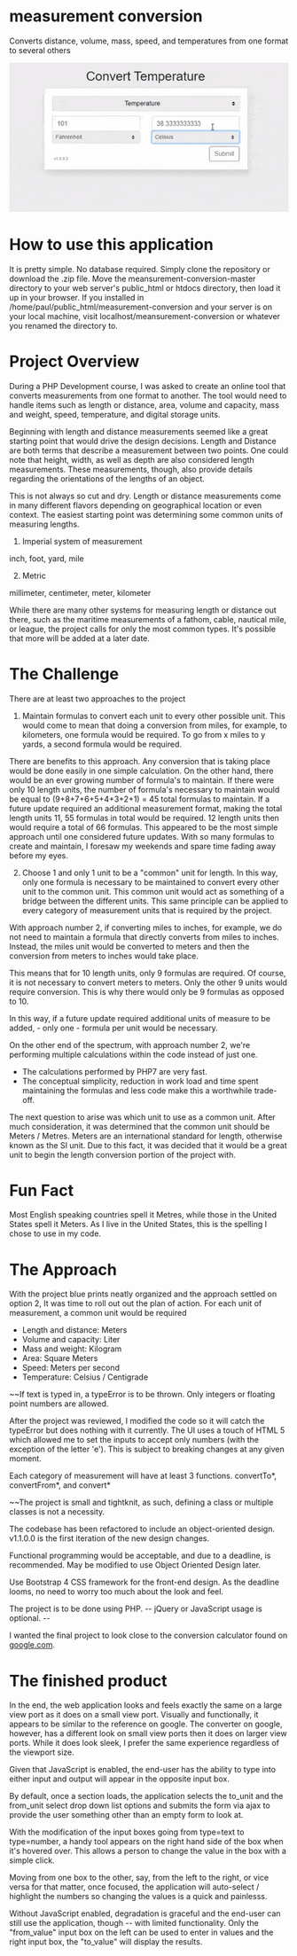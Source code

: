 # measurement conversion
Converts distance, volume, mass, speed, and temperatures from one format to several others

![Image of Project](snapshot.gif)

# How to use this application

It is pretty simple. No database required. Simply clone the repository or download the .zip file. Move the meansurement-conversion-master directory to your web server's public_html or htdocs directory, then load it up in your browser. If you installed in /home/paul/public_html/measurement-conversion and your server is on your local machine, visit localhost/meansurement-conversion or whatever you renamed the directory to.

# Project Overview

During a PHP Development course, I was asked to create an online tool that converts measurements from one format to another. The tool would need to handle items such as length or distance, area, volume and capacity, mass and weight, speed, temperature, and digital storage units. 

Beginning with length and distance measurements seemed like a great starting point that would drive the design decisions. Length and Distance are both terms that describe a measurement between two points. One could note that height, width, as well as depth are also considered length measurements. These measurements, though, also provide details regarding the orientations of the lengths of an object. 

This is not always so cut and dry. Length or distance measurements come in many different flavors depending on geographical location or even context. The easiest starting point was determining some common units of measuring lengths.

1. Imperial system of measurement
  
  inch, 
  foot, 
  yard, 
  mile

2. Metric

  millimeter, 
  centimeter, 
  meter, 
  kilometer

While there are many other systems for measuring length or distance out there, such as the maritime measurements of a fathom, cable, nautical mile, or league, the project calls for only the most common types. It's possible that more will be added at a later date.

# The Challenge

There are at least two approaches to the project

1. Maintain formulas to convert each unit to every other possible unit.
  This would come to mean that doing a conversion from miles, for example, to kilometers, one formula would be required.
  To go from x miles to y yards, a second formula would be required.

There are benefits to this approach. Any conversion that is taking place would be done easily in one simple calculation. On the other hand, there would be an ever growing number of formula's to maintain. If there were only 10 length units, the number of formula's necessary to maintain would be equal to (9+8+7+6+5+4+3+2+1) = 45 total formulas to maintain. If a future update required an additional measurement format, making the total length units 11, 55 formulas in total would be required. 12 length units then would require a total of 66 formulas. This appeared to be the most simple approach until one considered future updates. With so many formulas to create and maintain, I foresaw my weekends and spare time fading away before my eyes.

2. Choose 1 and only 1 unit to be a "common" unit for length.
  In this way, only one formula is necessary to be maintained to convert every other unit to the common unit. This common unit would act 
  as something of a bridge between the different units. This same principle can be applied to every category of measurement units that
  is required by the project.
  
With approach number 2, if converting miles to inches, for example, we do not need to maintain a formula that directly converts from miles to inches. Instead, the miles unit would be converted to meters and then the conversion from meters to inches would take place.

This means that for 10 length units, only 9 formulas are required. Of course, it is not necessary to convert meters to meters. Only the other 9 units would require conversion. This is why there would only be 9 formulas as opposed to 10.

In this way, if a future update required additional units of measure to be added, - only one - formula per unit would be necessary.

On the other end of the spectrum, with approach number 2, we're performing multiple calculations within the code instead of just one.
- The calculations performed by PHP7 are very fast.
- The conceptual simplicity, reduction in work load and time spent maintaining the formulas and less code make this a worthwhile trade-off.

The next question to arise was which unit to use as a common unit. After much consideration, it was determined that the common unit should be Meters / Metres. Meters are an international standard for length, otherwise known as the SI unit. Due to this fact, it was decided that it would be a great unit to begin the length conversion portion of the project with. 

# Fun Fact

Most English speaking countries spell it Metres, while those in the United States spell it Meters. As I live in the United States, this is the spelling I chose to use in my code. 

# The Approach

With the project blue prints neatly organized and the approach settled on option 2, It was time to roll out out the plan of action. For each unit of measurement, a common unit would be required

- Length and distance: Meters
- Volume and capacity: Liter
- Mass and weight: Kilogram
- Area: Square Meters
- Speed: Meters per second
- Temperature: Celsius / Centigrade

~~If text is typed in, a typeError is to be thrown. Only integers or floating point numbers are allowed.

After the project was reviewed, I modified the code so it will catch the typeError but does nothing with it currently. The UI uses a touch of HTML 5 which allowed me to set the inputs to accept only numbers (with the exception of the letter 'e'). This is subject to breaking changes at any given moment.

Each category of measurement will have at least 3 functions. convertTo*, convertFrom*, and convert*

~~The project is small and tightknit, as such, defining a class or multiple classes is not a necessity. 

The codebase has been refactored to include an object-oriented design. v1.1.0.0 is the first iteration of the new design changes.

Functional programming would be acceptable, and due to a deadline, is recommended. May be modified to use Object Oriented Design later.

Use Bootstrap 4 CSS framework for the front-end design. As the deadline looms, no need to worry too much about the look and feel.

The project is to be done using PHP. -- jQuery or JavaScript usage is optional. --

I wanted the final project to look close to the conversion calculator found on <a href="https://www.google.com/search?sxsrf=ALeKk02yMSXoA6FrTHJd-_1B_uWdZgHx-w%3A1592765684913&source=hp&ei=9KzvXpTfNY_btAaMgLi4Cw&q=length+conversion&oq=length+conversion&gs_lcp=CgZwc3ktYWIQAzIKCAAQsQMQFBCHAjICCAAyAggAMgIIADICCAAyAggAMgIIADICCAAyAggAMgIIADoECCMQJzoFCAAQkQI6BQgAELEDOgUIABCDAToHCAAQFBCHAjoICAAQsQMQkQJQpRVY3CRgrCdoAHAAeACAAUmIAYAIkgECMTeYAQCgAQGqAQdnd3Mtd2l6&sclient=psy-ab&ved=0ahUKEwiUqe7GypPqAhWPLc0KHQwADrcQ4dUDCAk&uact=5" target="_blank">google.com</a>.

# The finished product

In the end, the web application looks and feels exactly the same on a large view port as it does on a small view port. Visually and functionally, it appears to be similar to the reference on google. The converter on google, however, has a different look on small view ports then it does on larger view ports. While it does look sleek, I prefer the same experience regardless of the viewport size. 

Given that JavaScript is enabled, the end-user has the ability to type into either input and output will appear in the opposite input box. 

By default, once a section loads, the application selects the to_unit and the from_unit select drop down list options and submits the form via ajax to provide the user something other than an empty form to look at.

With the modification of the input boxes going from type=text to type=number, a handy tool appears on the right hand side of the box when it's hovered over. This allows a person to change the value in the box with a simple click.

Moving from one box to the other, say, from the left to the right, or vice versa for that matter, once focused, the application will auto-select / highlight the numbers so changing the values is a quick and painlesss.

Without JavaScript enabled, degradation is graceful and the end-user can still use the application, though -- with limited functionality. Only the "from_value" input box on the left can be used to enter in values and the right input box, the "to_value" will display the results.

